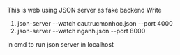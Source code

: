 This is web using JSON server as fake backend
Write 
1. json-server --watch cautrucmonhoc.json --port 4000
2. json-server --watch nganh.json --port 8000


in cmd to run json server in localhost